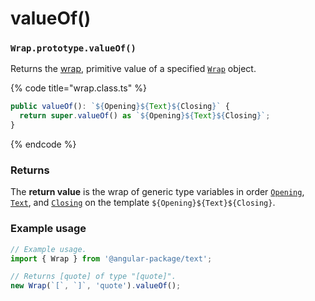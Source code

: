 # valueOf()

### `Wrap.prototype.valueOf()`

Returns the [wrap](../../library/basic-concepts.md#wrap), primitive value of a specified [`Wrap`](../wrap.md) object.

{% code title="wrap.class.ts" %}
```typescript
public valueOf(): `${Opening}${Text}${Closing}` {
  return super.valueOf() as `${Opening}${Text}${Closing}`;
}
```
{% endcode %}

### Returns

The **return value** is the wrap of generic type variables in order [`Opening`](../generic-type-variables.md#wrap-opening), [`Text`](../generic-type-variables.md#wrap-less-than...-text-...greater-than), and [`Closing`](../generic-type-variables.md#wrap-closing) on the template `${Opening}${Text}${Closing}`.

### Example usage

```typescript
// Example usage.
import { Wrap } from '@angular-package/text';

// Returns [quote] of type "[quote]".
new Wrap(`[`, `]`, 'quote').valueOf();
```

